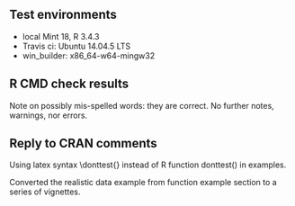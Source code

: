 ## Test environments
* local Mint 18, R 3.4.3
* Travis ci: Ubuntu 14.04.5 LTS 
* win_builder: x86_64-w64-mingw32

## R CMD check results
Note on possibly mis-spelled words: they are correct.
No further notes, warnings, nor errors.

## Reply to CRAN comments
Using latex syntax \donttest{} instead of R function donttest() in examples.

Converted the realistic data example from function example section 
to a series of vignettes.

